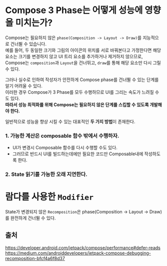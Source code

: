 # Compose 3 Phase는 어떻게 성능에 영향을 미치는가?
Compose는 필요하지 않은 `phase(Composition -> Layout -> Draw)`를 지능적으로 건너뛸 수 있습니다.  
예를 들어, 두 동일한 크기와 그림의 아이콘의 위치를 서로 바꿔본다고 가정한다면 해당 요소는 크기를 변경하지 않고 UI 트리 요소를 추가하거나 제거하지 않으므로, Compose는 `composition`과 `Layout`을 건너뛰고, `draw`를 통해 해당 요소만 다시 그릴 수 있다.

그러나 실수로 인하여 작성자가 안전하게 Compose phase를 건너뛸 수 있는 단계를 알기 어려울 수 있다.  
이러한 경우 Compose가 3 Phase를 모두 수행하므로 UI를 그리는 속도가 느려질 수도 있다.   
**따라서 성능 최적화를 위해 Compose는 필요하지 않은 단계를 스킵할 수 있도록 개발해야 한다.**

일반적으로 성능을 향상 시킬 수 있는 대표적인 **두 가지 방법**이 존재한다.  
### 1. 가능한 계산은 composable 함수 밖에서 수행하자.
- UI가 변경시 Composable 함수를 다시 수행할 수도 있다. 
- 그러므로 반드시 UI를 빌드하는데에만 필요한 코드만 Composable내에 작성하도록 한다.

### 2. State 읽기를 가능한 오래 지연한다.


# 람다를 사용한 `Modifier`
State가 변경되지 않은 `Recomposition`은 phase(Composition -> Layout -> Draw)를 완전하게 건너뛸 수 있다.  


## 출처
https://developer.android.com/jetpack/compose/performance#defer-reads  
https://medium.com/androiddevelopers/jetpack-compose-debugging-recomposition-bfcf4a6f8d37
